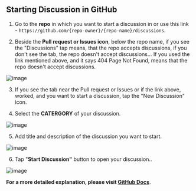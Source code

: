 ## Starting Discussion in GitHub

1. Go to the **repo** in which you want to start a discussion in or use this link - `https://github.com/{repo-owner}/{repo-name}/discussions`.

2. Beside the **Pull request or Issues icon**, below the repo name, if you see the "Discussions" tap means, that the repo accepts discussions, if you don't see the tab, the repo doesn't accept discussions... If you used the link mentioned above, and it says 404 Page Not Found, means that the repo doesn't accept discussions.

![image](https://user-images.githubusercontent.com/84712013/169663113-99dd25e7-c3ad-4556-94a4-39d8f8caa992.png)

3. If you see the tab near the Pull request or Issues or if the link above, worked, and you want to start a discussion, tap the "New Discussion" icon.

4. Select the **CATERGORY** of your discussion.

![image](https://user-images.githubusercontent.com/84712013/169663148-c967bb82-0816-4689-94db-56ae05b58666.png)

5. Add title and description of the discussion you want to start.

![image](https://user-images.githubusercontent.com/84712013/169663162-447b0bc6-0178-4e72-adbe-8c9e5333fc6a.png)

6. Tap "**Start Discussion"** button to open your discussion..

![image](https://user-images.githubusercontent.com/84712013/169655611-ad180328-ae36-4418-bb2e-acdab4126e74.png)


**For a more detailed explanation, please visit [GitHub Docs](https://docs.github.com/en/discussions/quickstart#Creating-a-new-discusssion)**.


